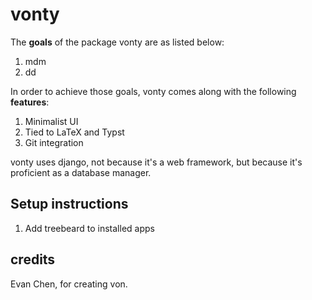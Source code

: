 # vonty

The **goals** of the package vonty are as listed below:
1. mdm
2. dd

In order to achieve those goals, vonty comes along with the following **features**:
1. Minimalist UI
2. Tied to LaTeX and Typst
3. Git integration

vonty uses django, not because it's a web framework, but because it's proficient as a database manager.

## Setup instructions
1. Add treebeard to installed apps

## credits
Evan Chen, for creating von.
